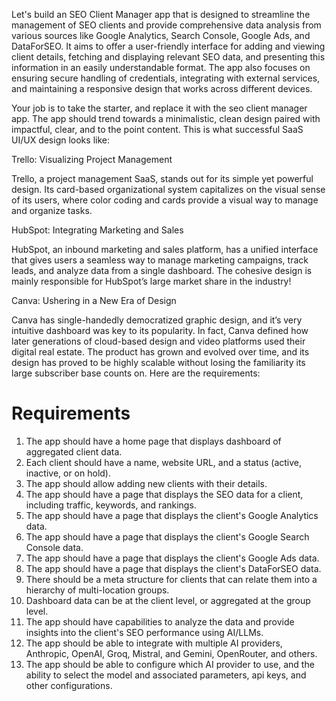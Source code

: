 Let's build an SEO Client Manager app that is designed to streamline the management of SEO clients and provide comprehensive data analysis from various sources like Google Analytics, Search Console, Google Ads, and DataForSEO. It aims to offer a user-friendly interface for adding and viewing client details, fetching and displaying relevant SEO data, and presenting this information in an easily understandable format. The app also focuses on ensuring secure handling of credentials, integrating with external services, and maintaining a responsive design that works across different devices.

Your job is to take the starter, and replace it with the seo client manager app.  The app should trend towards a minimalistic, clean design paired with impactful, clear, and to the point content.
This is what successful SaaS UI/UX design looks like: 

Trello: Visualizing Project Management

Trello, a project management SaaS, stands out for its simple yet powerful design. Its card-based organizational system capitalizes on the visual sense of its users, where color coding and cards provide a visual way to manage and organize tasks.

HubSpot: Integrating Marketing and Sales

HubSpot, an inbound marketing and sales platform, has a unified interface that gives users a seamless way to manage marketing campaigns, track leads, and analyze data from a single dashboard. The cohesive design is mainly responsible for HubSpot’s large market share in the industry! 

Canva: Ushering in a New Era of Design

Canva has single-handedly democratized graphic design, and it’s very intuitive dashboard was key to its popularity. In fact, Canva defined how later generations of cloud-based design and video platforms used their digital real estate. The product has grown and evolved over time, and its design has proved to be highly scalable without losing the familiarity its large subscriber base counts on. 
Here are the requirements:
 
# Requirements
1. The app should have a home page that displays dashboard of aggregated client data.
2. Each client should have a name, website URL, and a status (active, inactive, or on hold).
3. The app should allow adding new clients with their details.
4. The app should have a page that displays the SEO data for a client, including traffic, keywords, and rankings.
5. The app should have a page that displays the client's Google Analytics data.
6. The app should have a page that displays the client's Google Search Console data.
7. The app should have a page that displays the client's Google Ads data.
8. The app should have a page that displays the client's DataForSEO data.
9. There should be a meta structure for clients that can relate them into a hierarchy of multi-location groups.
10. Dashboard data can be at the client level, or aggregated at the group level.
11. The app should have capabilities to analyze the data and provide insights into the client's SEO performance using AI/LLMs.
12. The app should be able to integrate with multiple AI providers, Anthropic, OpenAI, Groq, Mistral, and Gemini, OpenRouter, and others.
13. The app should be able to configure which AI provider to use, and the ability to select the model and associated parameters, api keys, and other configurations.